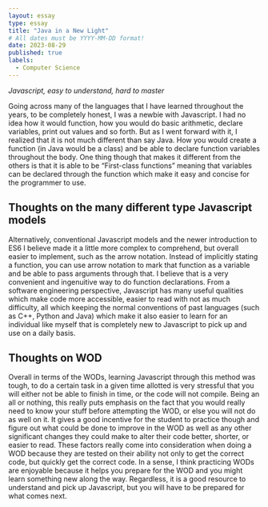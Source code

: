```yaml
---
layout: essay
type: essay
title: "Java in a New Light"
# All dates must be YYYY-MM-DD format!
date: 2023-08-29
published: true
labels:
  - Computer Science
---
```



*Javascript, easy to understand, hard to master*

Going across many of the languages that I have learned throughout the years, to be completely honest, I was a newbie with Javascript. I had no idea how it would function, how you would do basic arithmetic, declare variables, print out values and so forth. But as I went forward with it, I realized that it is not much different than say Java. How you would create a function (in Java would be a class) and be able to declare function variables throughout the body. One thing though that makes it different from the others is that it is able to be “First-class functions” meaning that variables can be declared through the function which make it easy and concise for the programmer to use.


## Thoughts on the many different type Javascript models

Alternatively, conventional Javascript models and the newer introduction to ES6 I believe made it a little more complex to comprehend, but overall easier to implement, such as the arrow notation. Instead of implicitly stating a function, you can use arrow notation to mark that function as a variable and be able to pass arguments through that. I believe that is a very convenient and ingenuitive way to do function declarations. From a software engineering perspective, Javascript has many useful qualities which make code more accessible, easier to read with not as much difficulty, all which keeping the normal conventions of past languages (such as C++, Python and Java) which make it also easier to learn for an individual like myself that is completely new to Javascript to pick up and use on a daily basis.



## Thoughts on WOD

Overall in terms of the WODs, learning Javascript through this method was tough, to do a certain task in a given time allotted is very stressful that you will either not be able to finish in time, or the code will not compile. Being an all or nothing, this really puts emphasis on the fact that you would really need to know your stuff before attempting the WOD, or else you will not do as well on it. It gives a good incentive for the student to practice though and figure out what could be done to improve in the WOD as well as any other significant changes they could make to alter their code better, shorter, or easier to read. These factors really come into consideration when doing a WOD because they are tested on their ability not only to get the correct code, but quickly get the correct code. In a sense, I think practicing WODs are enjoyable because it helps you prepare for the WOD and you might learn something new along the way. Regardless, it is a good resource to understand and pick up Javascript, but you will have to be prepared for what comes next.
